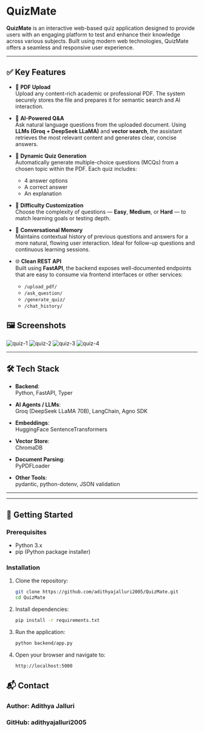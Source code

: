 # QuizMate

**QuizMate** is an interactive web-based quiz application designed to provide users with an engaging platform to test and enhance their knowledge across various subjects. Built using modern web technologies, QuizMate offers a seamless and responsive user experience.

---

## ✅ Key Features

- 📄 **PDF Upload**  
  Upload any content-rich academic or professional PDF. The system securely stores the file and prepares it for semantic search and AI interaction.

- 🤖 **AI-Powered Q&A**  
  Ask natural language questions from the uploaded document. Using **LLMs (Groq + DeepSeek LLaMA)** and **vector search**, the assistant retrieves the most relevant content and generates clear, concise answers.

- 🧠 **Dynamic Quiz Generation**  
  Automatically generate multiple-choice questions (MCQs) from a chosen topic within the PDF. Each quiz includes:
  - 4 answer options  
  - A correct answer  
  - An explanation

- 🎯 **Difficulty Customization**  
  Choose the complexity of questions — **Easy**, **Medium**, or **Hard** — to match learning goals or testing depth.

- 💬 **Conversational Memory**  
  Maintains contextual history of previous questions and answers for a more natural, flowing user interaction. Ideal for follow-up questions and continuous learning sessions.

- 🌐 **Clean REST API**  
  Built using **FastAPI**, the backend exposes well-documented endpoints that are easy to consume via frontend interfaces or other services:
  - `/upload_pdf/`  
  - `/ask_question/`  
  - `/generate_quiz/`  
  - `/chat_history/`


## 🖼️ Screenshots

![quiz-1](https://github.com/user-attachments/assets/bede7357-c57a-46f0-a2ba-83889761fa30)
![quiz-2](https://github.com/user-attachments/assets/4caabfdb-5bb5-4a91-ba3c-9d99fff1ee3c)
![quiz-3](https://github.com/user-attachments/assets/f0fd461c-a374-4b76-aefc-2f294f9045e1)
![quiz-4](https://github.com/user-attachments/assets/d93480b3-a014-4166-8b53-11c63840baa5)

---



## 🛠 Tech Stack

- **Backend**:  
  Python, FastAPI, Typer

- **AI Agents / LLMs**:  
  Groq (DeepSeek LLaMA 70B), LangChain, Agno SDK

- **Embeddings**:  
  HuggingFace SentenceTransformers

- **Vector Store**:  
  ChromaDB

- **Document Parsing**:  
  PyPDFLoader

- **Other Tools**:  
  pydantic, python-dotenv, JSON validation

---

---

## 🚀 Getting Started

### Prerequisites

- Python 3.x  
- pip (Python package installer)

### Installation

1. Clone the repository:
   ```bash
   git clone https://github.com/adithyajalluri2005/QuizMate.git
   cd QuizMate
2. Install dependencies:
    ```bash
    pip install -r requirements.txt
3. Run the application:
   ```bash
   python backend/app.py

4. Open your browser and navigate to:
   ```bash
   http://localhost:5000

## 📬 Contact
### Author: Adithya Jalluri

### GitHub: adithyajalluri2005







